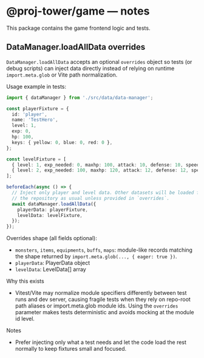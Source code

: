 # @proj-tower/game — notes

This package contains the game frontend logic and tests.

## DataManager.loadAllData overrides

`DataManager.loadAllData` accepts an optional `overrides` object so tests (or debug scripts)
can inject data directly instead of relying on runtime `import.meta.glob` or Vite path
normalization.

Usage example in tests:

```ts
import { dataManager } from './src/data/data-manager';

const playerFixture = {
  id: 'player',
  name: 'TestHero',
  level: 1,
  exp: 0,
  hp: 100,
  keys: { yellow: 0, blue: 0, red: 0 },
};

const levelFixture = [
  { level: 1, exp_needed: 0, maxhp: 100, attack: 10, defense: 10, speed: 10 },
  { level: 2, exp_needed: 100, maxhp: 120, attack: 12, defense: 12, speed: 11 },
];

beforeEach(async () => {
  // Inject only player and level data. Other datasets will be loaded from
  // the repository as usual unless provided in `overrides`.
  await dataManager.loadAllData({
    playerData: playerFixture,
    levelData: levelFixture,
  });
});
```

Overrides shape (all fields optional):
- `monsters`, `items`, `equipments`, `buffs`, `maps`: module-like records matching
  the shape returned by `import.meta.glob(..., { eager: true })`.
- `playerData`: PlayerData object
- `levelData`: LevelData[] array

Why this exists
- Vitest/Vite may normalize module specifiers differently between test runs and dev
  server, causing fragile tests when they rely on repo-root path aliases or
  import.meta.glob module ids. Using the `overrides` parameter makes tests
  deterministic and avoids mocking at the module id level.

Notes
- Prefer injecting only what a test needs and let the code load the rest
  normally to keep fixtures small and focused.
